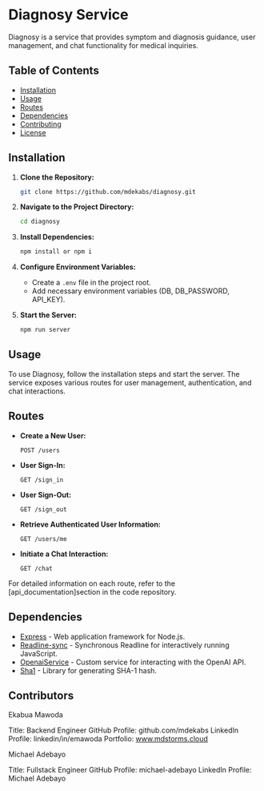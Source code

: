 
# Diagnosy Service

Diagnosy is a service that provides symptom and diagnosis guidance, user management, and chat functionality for medical inquiries.

## Table of Contents

- [Installation](#installation)
- [Usage](#usage)
- [Routes](#routes)
- [Dependencies](#dependencies)
- [Contributing](#contributing)
- [License](#license)

## Installation

1. **Clone the Repository:**
   ```bash
   git clone https://github.com/mdekabs/diagnosy.git
   ```

2. **Navigate to the Project Directory:**
   ```bash
   cd diagnosy
   ```

3. **Install Dependencies:**
   ```bash
   npm install or npm i
   ```

4. **Configure Environment Variables:**
   - Create a `.env` file in the project root.
   - Add necessary environment variables (DB, DB_PASSWORD, API_KEY).

5. **Start the Server:**
   ```bash
   npm run server
   ```

## Usage

To use Diagnosy, follow the installation steps and start the server. The service exposes various routes for user management, authentication, and chat interactions.

## Routes

- **Create a New User:**
  ```
  POST /users
  ```
  
- **User Sign-In:**
  ```
  GET /sign_in
  ```

- **User Sign-Out:**
  ```
  GET /sign_out
  ```

- **Retrieve Authenticated User Information:**
  ```
  GET /users/me
  ```

- **Initiate a Chat Interaction:**
  ```
  GET /chat
  ```

For detailed information on each route, refer to the [api_documentation]section in the code repository.

## Dependencies

- [Express](https://expressjs.com/) - Web application framework for Node.js.
- [Readline-sync](https://www.npmjs.com/package/readline-sync) - Synchronous Readline for interactively running JavaScript.
- [OpenaiService](#) - Custom service for interacting with the OpenAI API.
- [Sha1](https://www.npmjs.com/package/sha1) - Library for generating SHA-1 hash.

## Contributors
Ekabua Mawoda

Title: Backend Engineer
GitHub Profile: github.com/mdekabs
LinkedIn Profile: linkedin/in/emawoda
Portfolio: www.mdstorms.cloud

Michael Adebayo

Title: Fullstack Engineer
GitHub Profile: michael-adebayo
LinkedIn Profile: Michael Adebayo
